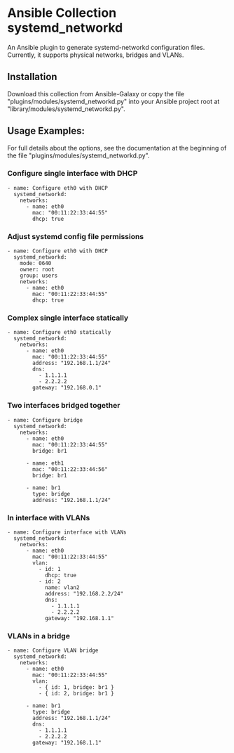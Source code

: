 # Ansible Collection systemd_networkd

An Ansible plugin to generate systemd-networkd configuration files.
Currently, it supports physical networks, bridges and VLANs.

## Installation
Download this collection from Ansible-Galaxy or copy the file
"plugins/modules/systemd_networkd.py" into your Ansible project root at
"library/modules/systemd_networkd.py".

## Usage Examples:
For full details about the options, see the documentation at the beginning of
the file "plugins/modules/systemd_networkd.py".

### Configure single interface with DHCP
```
- name: Configure eth0 with DHCP
  systemd_networkd:
    networks:
      - name: eth0
        mac: "00:11:22:33:44:55"
        dhcp: true
```

### Adjust systemd config file permissions
```
- name: Configure eth0 with DHCP
  systemd_networkd:
    mode: 0640
    owner: root
    group: users
    networks:
      - name: eth0
        mac: "00:11:22:33:44:55"
        dhcp: true
```

### Complex single interface statically
```
- name: Configure eth0 statically
  systemd_networkd:
    networks:
      - name: eth0
        mac: "00:11:22:33:44:55"
        address: "192.168.1.1/24"
        dns:
          - 1.1.1.1
          - 2.2.2.2
        gateway: "192.168.0.1"
```

### Two interfaces bridged together
```
- name: Configure bridge
  systemd_networkd:
    networks:
      - name: eth0
        mac: "00:11:22:33:44:55"
        bridge: br1

      - name: eth1
        mac: "00:11:22:33:44:56"
        bridge: br1

      - name: br1
        type: bridge
        address: "192.168.1.1/24"
```

### In interface with VLANs
```
- name: Configure interface with VLANs
  systemd_networkd:
    networks:
      - name: eth0
        mac: "00:11:22:33:44:55"
        vlan:
          - id: 1
            dhcp: true
          - id: 2
            name: vlan2
            address: "192.168.2.2/24"
            dns:
              - 1.1.1.1
              - 2.2.2.2
            gateway: "192.168.1.1"
```

### VLANs in a bridge
```
- name: Configure VLAN bridge
  systemd_networkd:
    networks:
      - name: eth0
        mac: "00:11:22:33:44:55"
        vlan:
          - { id: 1, bridge: br1 }
          - { id: 2, bridge: br1 }

      - name: br1
        type: bridge
        address: "192.168.1.1/24"
        dns:
          - 1.1.1.1
          - 2.2.2.2
        gateway: "192.168.1.1"
```
